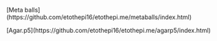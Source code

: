 <!DOCTYPE HTML>
<html>
  <head>
    <meta charset="UTF-8">
    <title>{{ page.title }}</title>
</head>
<body>
	<p>[Meta balls](https://github.com/etothepi16/etothepi.me/metaballs/index.html)</p>
	<p>[Agar.p5](https://github.com/etothepi16/etothepi.me/agarp5/index.html)</p>
</body>
</html>
